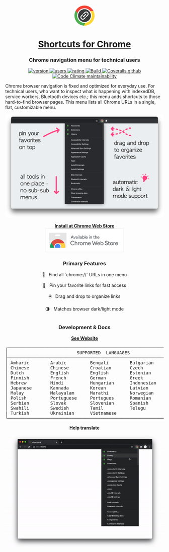 <p align="center">
  <a href="https://chrome.google.com/webstore/detail/jnmekaomnicdcpgdndekkmojfomifjal">
    <img alt="Shortcuts for Chrome" src="https://raw.githubusercontent.com/MobileFirstLLC/shortcuts-for-chrome/main/assets/img/128x128.png" width="64" />
  </a>
</p>
<h1 align="center">
  <a href="https://chrome.google.com/webstore/detail/jnmekaomnicdcpgdndekkmojfomifjal">Shortcuts for Chrome</a>
</h1>

<h3 align="center">Chrome navigation menu for technical users</h3>

<p align="center">
<a href="https://chrome.google.com/webstore/detail/jnmekaomnicdcpgdndekkmojfomifjal">
<img src="https://img.shields.io/chrome-web-store/v/jnmekaomnicdcpgdndekkmojfomifjal?label=latest%20release&color=2196F3&style=flat" alt="version"/>
</a> 
<a href="https://chrome.google.com/webstore/detail/jnmekaomnicdcpgdndekkmojfomifjal">
<img src="https://img.shields.io/chrome-web-store/users/jnmekaomnicdcpgdndekkmojfomifjal?style=flat" alt="users">
</a> 
<a href="https://chrome.google.com/webstore/detail/jnmekaomnicdcpgdndekkmojfomifjal">
<img src="https://img.shields.io/chrome-web-store/stars/jnmekaomnicdcpgdndekkmojfomifjal?style=flat" alt="rating" />
</a>
<a href="https://github.com/MobileFirstLLC/shortcuts-for-chrome/actions/workflows/test.yml">
<img alt="Build" src="https://github.com/MobileFirstLLC/shortcuts-for-chrome/actions/workflows/test.yml/badge.svg">
</a>
<a href="https://coveralls.io/github/MobileFirstLLC/shortcuts-for-chrome">
<img alt="Coveralls github" src="https://img.shields.io/coveralls/github/MobileFirstLLC/shortcuts-for-chrome?style=flat">
</a>
<a href="https://codeclimate.com/github/MobileFirstLLC/shortcuts-for-chrome/maintainability">
<img alt="Code Climate maintainability" src="https://img.shields.io/codeclimate/maintainability/MobileFirstLLC/shortcuts-for-chrome?style=flat">
</a>
</p>

Chrome browser navigation is fixed and optimized for everyday use. For technical users, who want to inspect what is happening with indexedDB, service workers, Bluetooth devices etc.; this menu adds shortcuts to those hard-to-find browser pages. This menu lists all Chrome URLs in a single, flat, customizable menu.

<p align="center">
<img width="650" class="feature" src='https://raw.githubusercontent.com/MobileFirstLLC/shortcuts-for-chrome/main/assets/screenshot.png' />
</p>

<p align="center">
<strong><a href="https://chrome.google.com/webstore/detail/jnmekaomnicdcpgdndekkmojfomifjal">Install at Chrome Web Store</a></strong>
<br/>
<a href="https://chrome.google.com/webstore/detail/jnmekaomnicdcpgdndekkmojfomifjal">
<img alt="install at chrome web store" width="250" src="https://raw.githubusercontent.com/MobileFirstLLC/shortcuts-for-chrome/main/assets/badge.png"/>
</a>
</p>

<h3 align="center">Primary Features</h3>

<p align="center">
💯 &nbsp; Find all `chrome://` URLs in one menu
<br/><br/>📍 &nbsp; Pin your favorite links for fast access
<br/><br/>🖲️ &nbsp; Drag and drop to organize links
<br/><br/>🌗 &nbsp; Matches browser dark/light mode
</ul><br/><br/>

<h3 align="center">Development & Docs</h3>
<p align="center"><strong><a href="https://oss.mobilefirst.me/shortcuts-for-chrome/">See Website</a></strong></p>

<pre align="center">
┌────────────────────────────────────────────────────────────────────────┐
│                          SUPPORTED  LANGUAGES                          │
├────────────────────────────────────────────────────────────────────────┤
│ Amharic        Arabic         Bengali        Bulgarian      Catalan    │
│ Chinese        Chinese        Croatian       Czech          Danish     │
│ Dutch          English        English        Estonian       Filipino   │
│ Finnish        French         German         Greek          Gujarati   │
│ Hebrew         Hindi          Hungarian      Indonesian     Italian    │
│ Japanese       Kannada        Korean         Latvian        Lithuanian │
│ Malay          Malayalam      Marathi        Norwegian      Persian    │
│ Polish         Portuguese     Portugues      Romanian       Russian    │
│ Serbian        Slovak         Slovenian      Spanish        Spanish    │
│ Swahili        Swedish        Tamil          Telugu         Thai       │
| Turkish        Ukrainian      Vietnamese                               │
└────────────────────────────────────────────────────────────────────────┘
</pre> 

<p align="center"><a href="https://poeditor.com/join/project?hash=c2ihN8duR2"><strong>Help translate</strong></a></p>

<p align="center">
<img width="700" class="feature" src='https://raw.githubusercontent.com/MobileFirstLLC/shortcuts-for-chrome/main/assets/preview.gif' />
</p>
